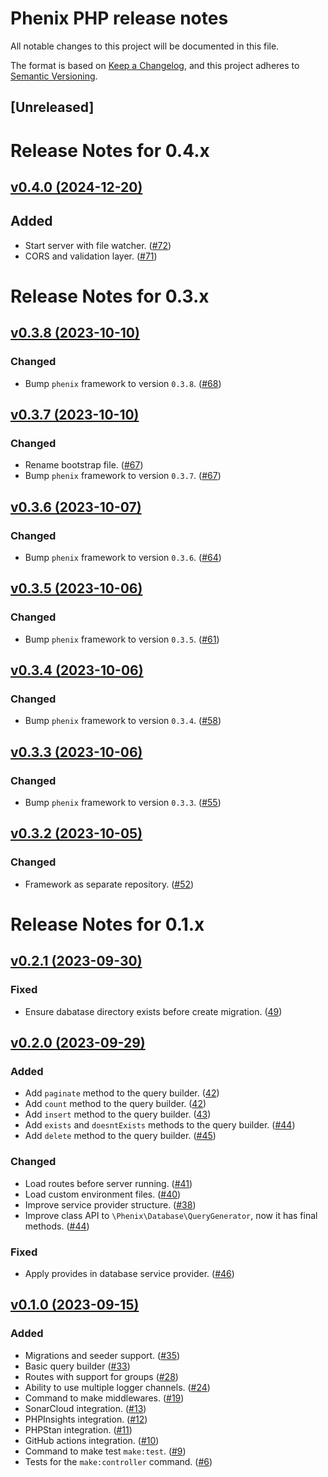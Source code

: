 # Phenix PHP release notes

All notable changes to this project will be documented in this file.

The format is based on [Keep a Changelog](https://keepachangelog.com/en/1.0.0/),
and this project adheres to [Semantic Versioning](https://semver.org/spec/v2.0.0.html).

## [Unreleased]

# Release Notes for 0.4.x

## [v0.4.0 (2024-12-20)](https://github.com/phenixphp/phenix/compare/0.3.8...0.4.0)

## Added
- Start server with file watcher. ([#72](https://github.com/phenixphp/phenix/pull/72))
- CORS and validation layer. ([#71](https://github.com/phenixphp/phenix/pull/71))

# Release Notes for 0.3.x

## [v0.3.8 (2023-10-10)](https://github.com/phenixphp/phenix/compare/0.3.7...0.3.8)

### Changed
- Bump `phenix` framework to version `0.3.8`. ([#68](https://github.com/phenixphp/phenix/pull/68))

## [v0.3.7 (2023-10-10)](https://github.com/phenixphp/phenix/compare/0.3.6...0.3.7)

### Changed
- Rename bootstrap file. ([#67](https://github.com/phenixphp/phenix/pull/67))
- Bump `phenix` framework to version `0.3.7`. ([#67](https://github.com/phenixphp/phenix/pull/67))

## [v0.3.6 (2023-10-07)](https://github.com/phenixphp/phenix/compare/0.3.5...0.3.6)

### Changed
- Bump `phenix` framework to version `0.3.6`. ([#64](https://github.com/phenixphp/phenix/pull/64))

## [v0.3.5 (2023-10-06)](https://github.com/phenixphp/phenix/compare/0.3.4...0.3.5)

### Changed
- Bump `phenix` framework to version `0.3.5`. ([#61](https://github.com/phenixphp/phenix/pull/61))

## [v0.3.4 (2023-10-06)](https://github.com/phenixphp/phenix/compare/0.3.3...0.3.4)

### Changed
- Bump `phenix` framework to version `0.3.4`. ([#58](https://github.com/phenixphp/phenix/pull/58))

## [v0.3.3 (2023-10-06)](https://github.com/phenixphp/phenix/compare/0.3.2...0.3.3)

### Changed
- Bump `phenix` framework to version `0.3.3`. ([#55](https://github.com/phenixphp/phenix/pull/55))

## [v0.3.2 (2023-10-05)](https://github.com/phenixphp/phenix/compare/0.2.1...0.3.2)

### Changed
- Framework as separate repository. ([#52](https://github.com/phenixphp/phenix/pull/52))

# Release Notes for 0.1.x

## [v0.2.1 (2023-09-30)](https://github.com/phenixphp/phenix/compare/0.2.0...0.2.1)

### Fixed
- Ensure dabatase directory exists before create migration. ([49](https://github.com/phenixphp/phenix/pull/49))

## [v0.2.0 (2023-09-29)](https://github.com/phenixphp/phenix/compare/0.1.0...0.2.0)

### Added
- Add `paginate` method to the query builder. ([42](https://github.com/phenixphp/phenix/pull/42))
- Add `count` method to the query builder. ([42](https://github.com/phenixphp/phenix/pull/42))
- Add `insert` method to the query builder. ([43](https://github.com/phenixphp/phenix/pull/43))
- Add `exists` and `doesntExists` methods to the query builder. ([#44](https://github.com/phenixphp/phenix/pull/44))
- Add `delete` method to the query builder. ([#45](https://github.com/phenixphp/phenix/pull/45))

### Changed
- Load routes before server running. ([#41](https://github.com/phenixphp/phenix/pull/41))
- Load custom environment files. ([#40](https://github.com/phenixphp/phenix/pull/40))
- Improve service provider structure. ([#38](https://github.com/phenixphp/phenix/pull/38))
- Improve class API to `\Phenix\Database\QueryGenerator`, now it has final methods. ([#44](https://github.com/phenixphp/phenix/pull/44))

### Fixed
- Apply provides in database service provider. ([#46](https://github.com/phenixphp/phenix/pull/46))

## [v0.1.0 (2023-09-15)](https://github.com/phenixphp/phenix/compare/0.1.0...0.0.1-alpha.1)

### Added
- Migrations and seeder support. ([#35](https://github.com/phenixphp/phenix/pull/35))
- Basic query builder ([#33](https://github.com/phenixphp/phenix/pull/33))
- Routes with support for groups ([#28](https://github.com/phenixphp/phenix/pull/28))
- Ability to use multiple logger channels. ([#24](https://github.com/phenixphp/phenix/pull/24))
- Command to make middlewares. ([#19](https://github.com/phenixphp/phenix/pull/19))
- SonarCloud integration. ([#13](https://github.com/phenixphp/phenix/pull/13))
- PHPInsights integration. ([#12](https://github.com/phenixphp/phenix/pull/12))
- PHPStan integration. ([#11](https://github.com/phenixphp/phenix/pull/11))
- GitHub actions integration. ([#10](https://github.com/phenixphp/phenix/pull/10))
- Command to make test `make:test`. ([#9](https://github.com/phenixphp/phenix/pull/9))
- Tests for the `make:controller` command. ([#6](https://github.com/phenixphp/phenix/pull/6))
